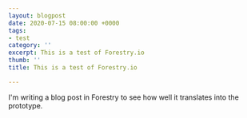 ```yaml
---
layout: blogpost
date: 2020-07-15 08:00:00 +0000
tags:
- test
category: ''
excerpt: This is a test of Forestry.io
thumb: ''
title: This is a test of Forestry.io

---
```

I'm writing a blog post in Forestry to see how well it translates into the prototype. 